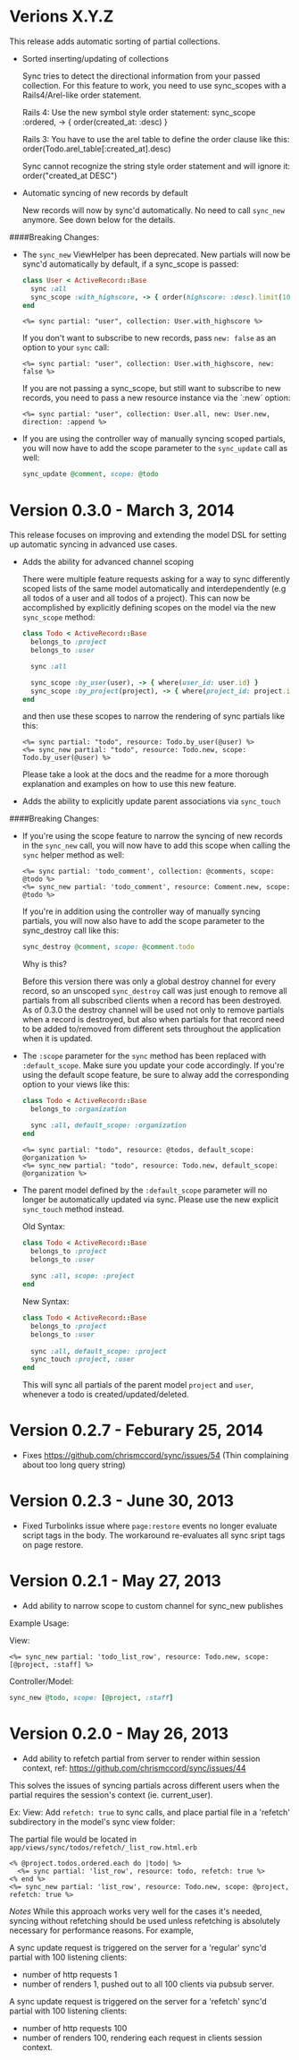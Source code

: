 # Verions X.Y.Z

This release adds automatic sorting of partial collections.

- Sorted inserting/updating of collections

  Sync tries to detect the directional information from your passed collection. For this feature to work, you need to use sync_scopes with a Rails4/Arel-like order statement.
  
  Rails 4: Use the new symbol style order statement:
  sync_scope :ordered, -> { order(created_at: :desc) }

  Rails 3: You have to use the arel table to define the order clause like this: order(Todo.arel_table[:created_at].desc)
  
  Sync cannot recognize the string style order statement and will ignore it: order("created_at DESC")
  
- Automatic syncing of new records by default
  
  New records will now by sync'd automatically. No need to call `sync_new` anymore. See down below for the details.

####Breaking Changes:

- The `sync_new` ViewHelper has been deprecated. New partials will now be sync'd automatically by default, if a sync_scope is passed:
  
  ```ruby
  class User < ActiveRecord::Base
    sync :all
    sync_scope :with_highscore, -> { order(highscore: :desc).limit(10) }
  end
  ```

  ```erb
  <%= sync partial: "user", collection: User.with_highscore %>
  ```
  
  If you don't want to subscribe to new records, pass `new: false` as an option to your `sync` call:
  
  ```erb
  <%= sync partial: "user", collection: User.with_highscore, new: false %>
  ```
  
  If you are not passing a sync_scope, but still want to subscribe to new records, you need to pass a new resource instance via the ´:new´ option:
  
  ```erb
  <%= sync partial: "user", collection: User.all, new: User.new, direction: :append %>
  ```  
  
- If you are using the controller way of manually syncing scoped partials, you will now have to add the scope parameter to the `sync_update` call as well:

  ```ruby
  sync_update @comment, scope: @todo
  ```

# Version 0.3.0 - March 3, 2014

This release focuses on improving and extending the model DSL for setting up automatic syncing in advanced use cases. 

- Adds the ability for advanced channel scoping

  There were multiple feature requests asking for a way to sync differently scoped lists of the same model automatically and interdependently (e.g all todos of a user and all todos of a project). This can now be accomplished by explicitly defining scopes on the model via the new `sync_scope` method: 

  ```ruby
  class Todo < ActiveRecord::Base
    belongs_to :project
    belongs_to :user
  
    sync :all
  
    sync_scope :by_user(user), -> { where(user_id: user.id) }
    sync_scope :by_project(project), -> { where(project_id: project.id) }
  end
  ```

  and then use these scopes to narrow the rendering of sync partials like this:

  ```erb
  <%= sync partial: "todo", resource: Todo.by_user(@user) %>
  <%= sync_new partial: "todo", resource: Todo.new, scope: Todo.by_user(@user) %>
  ```

  Please take a look at the docs and the readme for a more thorough explanation and examples on how to use this new feature.
  
- Adds the ability to explicitly update parent associations via `sync_touch`

####Breaking Changes:

- If you're using the scope feature to narrow the syncing of new records in the `sync_new` call, you will now have to add this scope when calling the `sync` helper method as well:

  ```erb
  <%= sync partial: 'todo_comment', collection: @comments, scope: @todo %>
  <%= sync_new partial: 'todo_comment', resource: Comment.new, scope: @todo %>
  ```

  If you're in addition using the controller way of manually syncing partials, you will now also have to add the scope parameter to the sync_destroy call like this:

  ```ruby
  sync_destroy @comment, scope: @comment.todo
  ```
  
  Why is this?
  
  Before this version there was only a global destroy channel for every record, so an unscoped `sync_destroy` call was just enough to remove all partials from all subscribed clients when a record has been destroyed. As of 0.3.0 the destroy channel will be used not only to remove  partials when a record is destroyed, but also when partials for that record need to be added to/removed from different sets throughout the application when it is updated.

- The `:scope` parameter for the `sync` method has been replaced with `:default_scope`. Make sure you update your code accordingly. If you're using the default scope feature, be sure to alway add the corresponding option to your views like this:

  ```ruby
  class Todo < ActiveRecord::Base
    belongs_to :organization
  
    sync :all, default_scope: :organization
  end
  ```
  
  ```erb
  <%= sync partial: "todo", resource: @todos, default_scope: @organization %>
  <%= sync_new partial: "todo", resource: Todo.new, default_scope: @organization %>
  ```

- The parent model defined by the `:default_scope` parameter will no longer be automatically updated via sync. Please use the new explicit `sync_touch` method instead.

  Old Syntax:
  ```ruby
  class Todo < ActiveRecord::Base
    belongs_to :project
    belongs_to :user
    
    sync :all, scope: :project
  end
  ```
  
  New Syntax:
  ```ruby
  class Todo < ActiveRecord::Base
    belongs_to :project
    belongs_to :user
    
    sync :all, default_scope: :project
    sync_touch :project, :user
  end
  ```
  
  This will sync all partials of the parent model `project` and `user`, whenever a todo is created/updated/deleted.

# Version 0.2.7 - Feburary 25, 2014

- Fixes https://github.com/chrismccord/sync/issues/54 (Thin complaining about too long query string)

# Version 0.2.3 - June 30, 2013

- Fixed Turbolinks issue where `page:restore` events no longer evaluate script tags in the body. The workaround re-evaluates all sync sript tags on page restore.

# Version 0.2.1 - May 27, 2013

 - Add ability to narrow scope to custom channel for sync_new publishes

Example Usage:

View:
```erb
<%= sync_new partial: 'todo_list_row', resource: Todo.new, scope: [@project, :staff] %>
```

Controller/Model:
```ruby
sync_new @todo, scope: [@project, :staff]
```


# Version 0.2.0 - May 26, 2013

 - Add ability to refetch partial from server to render within session context, ref: https://github.com/chrismccord/sync/issues/44

This solves the issues of syncing partials across different users when the partial requires the session's context (ie. current_user). 

Ex:
    View: Add `refetch: true` to sync calls, and place partial file in a 'refetch'
    subdirectory in the model's sync view folder:

The partial file would be located in `app/views/sync/todos/refetch/_list_row.html.erb`
```erb
<% @project.todos.ordered.each do |todo| %>
  <%= sync partial: 'list_row', resource: todo, refetch: true %>
<% end %>
<%= sync_new partial: 'list_row', resource: Todo.new, scope: @project, refetch: true %>
```

*Notes*
While this approach works very well for the cases it's needed, syncing without refetching should be used unless refetching is absolutely necessary for performance reasons. For example, 

A sync update request is triggered on the server for a 'regular' sync'd partial with 100 listening clients:
- number of http requests 1
- number of renders 1, pushed out to all 100 clients via pubsub server.


A sync update request is triggered on the server for a 'refetch' sync'd partial with 100 listening clients:
- number of http requests 100
- number of renders 100, rendering each request in clients session context.
